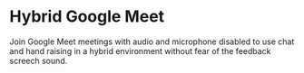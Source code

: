 # Hybrid Google Meet

Join Google Meet meetings with audio and microphone disabled to use chat and hand raising in a hybrid environment without fear of the feedback screech sound.
